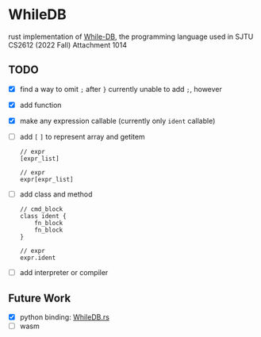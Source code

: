 # WhileDB
rust implementation of [While-DB](https://github.com/HellOwhatAs/While-DB), the programming language used in SJTU CS2612 (2022 Fall) Attachment 1014

## TODO
- [x] find a way to omit `;` after `}`
  currently unable to add `;`, however
- [x] add function
- [x] make any expression callable (currently only `ident` callable)
- [ ] add `[` `]` to represent array and getitem
  ```
  // expr
  [expr_list]

  // expr
  expr[expr_list]
  ```
- [ ] add class and method
  ```
  // cmd_block
  class ident {
      fn_block
      fn_block
  }

  // expr
  expr.ident
  ```
- [ ] add interpreter or compiler


## Future Work
- [x] python binding: [WhileDB.rs](https://github.com/HellOwhatAs/WhileDB.rs)
- [ ] wasm